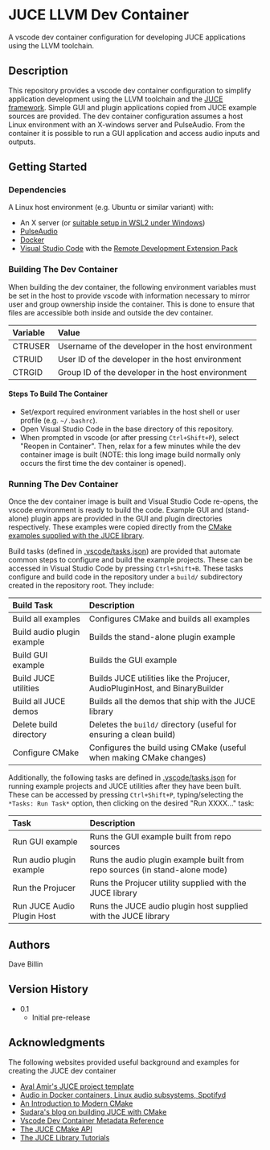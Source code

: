 # JUCE LLVM Dev Container

A vscode dev container configuration for developing JUCE applications using the LLVM toolchain.

## Description

This repository provides a vscode dev container configuration to simplify application development
using the LLVM toolchain and the [JUCE framework](https://juce.com/).  Simple GUI and plugin
applications copied from JUCE example sources are provided.  The dev container configuration assumes
a host Linux environment with an X-windows server and PulseAudio.  From the container it is possible
to run a GUI application and access audio inputs and outputs.

## Getting Started

### Dependencies

A Linux host environment (e.g. Ubuntu or similar variant) with:

* An X server (or [suitable setup in WSL2 under Windows](https://learn.microsoft.com/en-us/windows/wsl/tutorials/gui-apps))
* [PulseAudio](https://www.freedesktop.org/wiki/Software/PulseAudio/)
* [Docker](https://docs.docker.com/desktop/install/linux-install/)
* [Visual Studio Code](https://code.visualstudio.com/) with the
  [Remote Development Extension Pack](https://marketplace.visualstudio.com/items?itemName=ms-vscode-remote.vscode-remote-extensionpack)

### Building The Dev Container

When building the dev container, the following environment variables must be set in the host to
provide vscode with information necessary to mirror user and group ownership inside the container.
This is done to ensure that files are accessible both inside and outside the dev container.

| Variable | Value |
|:---------|:------|
| CTRUSER | Username of the developer in the host environment |
| CTRUID  | User ID of the developer in the host environment  |
| CTRGID  | Group ID of the developer in the host environment |

#### Steps To Build The Container

* Set/export required environment variables in the host shell or user profile (e.g. `~/.bashrc`).
* Open Visual Studio Code in the base directory of this repository.
* When prompted in vscode (or after pressing `Ctrl+Shift+P`), select "Reopen in Container".  Then,
  relax for a few minutes while the dev container image is built (NOTE: this long image build
  normally only occurs the first time the dev container is opened).

### Running The Dev Container

Once the dev container image is built and Visual Studio Code re-opens, the vscode environment is
ready to build the code.  Example GUI and (stand-alone) plugin apps are provided in the GUI and
plugin directories respectively.  These examples were copied directly from the [CMake examples
supplied with the JUCE library](https://github.com/juce-framework/JUCE/tree/master/examples/CMake).

Build tasks (defined in [.vscode/tasks.json](./.vscode/tasks.json)) are provided that automate
common steps to configure and build the example projects.  These can be accessed in Visual Studio
Code by pressing `Ctrl+Shift+B`.  These tasks configure and build code in the repository under a
`build/` subdirectory created in the repository root.  They include:

| Build Task | Description |
|:-----------|:------------|
| Build all examples         | Configures CMake and builds all examples |
| Build audio plugin example | Builds the stand-alone plugin example |
| Build GUI example          | Builds the GUI example |
| Build JUCE utilities       | Builds JUCE utilities like the Projucer, AudioPluginHost, and BinaryBuilder |
| Build all JUCE demos       | Builds all the demos that ship with the JUCE library |
| Delete build directory     | Deletes the `build/` directory (useful for ensuring a clean build) |
| Configure CMake            | Configures the build using CMake (useful when making CMake changes) |

Additionally, the following tasks are defined in [.vscode/tasks.json](./.vscode/tasks.json) for
running example projects and JUCE utilities after they have been built.  These can be accessed by
pressing `Ctrl+Shift+P`, typing/selecting the `*Tasks: Run Task*` option, then clicking on the
desired "Run XXXX..." task:

| Task | Description |
|:-----------|:------------|
| Run GUI example             | Runs the GUI example built from repo sources |
| Run audio plugin example    | Runs the audio plugin example built from repo sources (in stand-alone mode) |
| Run the Projucer            | Runs the Projucer utility supplied with the JUCE library |
| Run JUCE Audio Plugin Host  | Runs the JUCE audio plugin host supplied with the JUCE library |

## Authors

Dave Billin

## Version History

* 0.1
  * Initial pre-release

## Acknowledgments

The following websites provided useful background and examples for creating the JUCE dev container

* [Ayal Amir's JUCE project template](https://github.com/eyalamirmusic/JUCECmakeRepoPrototype)
* [Audio in Docker containers, Linux audio subsystems, Spotifyd](https://joonas.fi/2020/12/audio-in-docker-containers-linux-audio-subsystems-spotifyd/)
* [An Introduction to Modern CMake](https://cliutils.gitlab.io/modern-cmake/)
* [Sudara's blog on building JUCE with CMake](https://melatonin.dev/blog/how-to-use-cmake-with-juce/)
* [Vscode Dev Container Metadata Reference](https://containers.dev/implementors/json_reference/)
* [The JUCE CMake API](https://github.com/juce-framework/JUCE/blob/master/docs/CMake%20API.md)
* [The JUCE Library Tutorials](https://juce.com/learn/tutorials)
